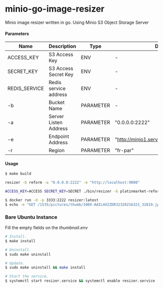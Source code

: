 # minio-go-image-resizer
Minio image resizer written in go. Using Minio S3 Object Storage Server

#### Parameters
| Name | Description | Type | Default |
| - | - | - | - |
| ACCESS_KEY | S3 Access Key | ENV | - |
| SECRET_KEY | S3 Access Secret Key | ENV | - |
| REDIS_SERVICE | Redis service address | ENV | - |
| -b | Bucket Name | PARAMETER | - |
| -a | Server Listen Address | PARAMETER | "0.0.0.0:2222" |
| -e | Endpoint Address | PARAMETER | "http://minio1.servers.platinbox.org:9000" |
| -r | Region | PARAMETER | "fr-par" |

#### Usage

```bash
$ make build
```

```bash
resizer -b reform -a "0.0.0.0:2222" -e "http://localhost:9000"
```

```bash
ACCESS_KEY=ACCESS SECRET_KEY=SECRET ./bin/resizer -b platinmarket-reform -a 0.0.0.0:2222 -e https://s3.fr-par.scw.cloud
```

```bash
$ docker run -d -p 3333:2222 resizer:latest
$ echo -e "GET /1535/pictures/thumb/100X-AAILHXZZDR32320216321_32819.jpg HTTP/1.0\n\n" | nc 0.0.0.0 3333
```

### Bare Ubuntu Instance

Fill the empty fields on the *thumbnail.env*

```sh
# Install.
$ make install

# Uninstall.
$ sudo make uninstall

# Update.
$ sudo make uninstall && make install
```

```sh
# Start the service.
$ systemctl start resizer.service && systemctl enable resizer.service
```

